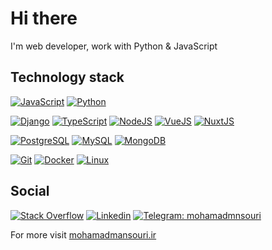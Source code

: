 <h1>Hi there</h1>

I'm web developer, work with Python & JavaScript

## Technology stack

[![JavaScript](https://img.shields.io/badge/-JavaScript-%23F7DF1C?style=flat-square&logo=javascript&logoColor=000000&labelColor=%23F7DF1C&color=%23FFCE5A)](https://www.javascript.com/)
[![Python](https://img.shields.io/badge/-Python-%23F7DF1C?style=flat-square&logo=python&logoColor=ffdd54&labelColor=%3670A0&color=3670A0)](https://www.python.org/)


[![Django](https://img.shields.io/badge/-Django-%23092E20.svg?style=flat-square&logo=django&logoColor=white)](https://docs.djangoproject.com/en/4.0/)
[![TypeScript](https://img.shields.io/badge/-TypeScript-3178C6?style=flat-square&logo=typescript&logoColor=ffffff)](https://www.typescriptlang.org/)
[![NodeJS](https://img.shields.io/badge/-Nodejs-339933?style=flat-square&logo=nodedotjs&logoColor=ffffff)](https://nodejs.org/en/)
[![VueJS](https://img.shields.io/badge/-VueJS-4FC08D?style=flat-square&logo=vuedotjs&logoColor=ffffff)](https://vuejs.org/)
[![NuxtJS](https://img.shields.io/badge/-NuxtJS-00DC82?style=flat-square&logo=nuxtdotjs&logoColor=ffffff)](https://nuxtjs.org/)

[![PostgreSQL](https://img.shields.io/badge/-PostgreSQL-4169E1?style=flat-square&logo=postgresql&logoColor=ffffff)](https://www.postgresql.org/)
[![MySQL](https://img.shields.io/badge/-MySQL-4479A1?style=flat-square&logo=MySQL&logoColor=ffffff)](https://www.mysql.com/)
[![MongoDB](https://img.shields.io/badge/-MongoDB-47A248?style=flat-square&logo=MongoDB&logoColor=ffffff)](https://www.mongodb.com/)

[![Git](https://img.shields.io/badge/-Git-%23F05032?style=flat-square&logo=git&logoColor=%23ffffff)](https://git-scm.com/)
[![Docker](https://img.shields.io/badge/-Docker-2496ED?style=flat-square&logo=docker&logoColor=ffffff)](https://www.docker.com/)
[![Linux](https://img.shields.io/badge/-Linux-FCC624?style=flat-square&logo=linux&logoColor=000000)](https://linux.die.net/)

## Social

[![Stack Overflow](https://img.shields.io/badge/-Stack_Overflow-D64A17?style=flat-square&logo=stack-overflow&logoColor=ffffff)](https://stackoverflow.com/users/11864721/mohamadmansouri)
[![Linkedin](https://img.shields.io/badge/LinkedIn-0077B5?style=flat-square&logo=linkedin&logoColor=white)](https://www.linkedin.com/in/mohammadmansourii/) 
[![Telegram: mohamadmnsouri](https://img.shields.io/badge/-Telegram-2CA5E0?style=flat-square&logo=Telegram&logoColor=white&link=https://www.telegram.me/mohamadmnsouri/)](https://www.telegram.me/mohamadmnsouri/)

For more visit [mohamadmansouri.ir](https://mohamadmansouri.ir)
